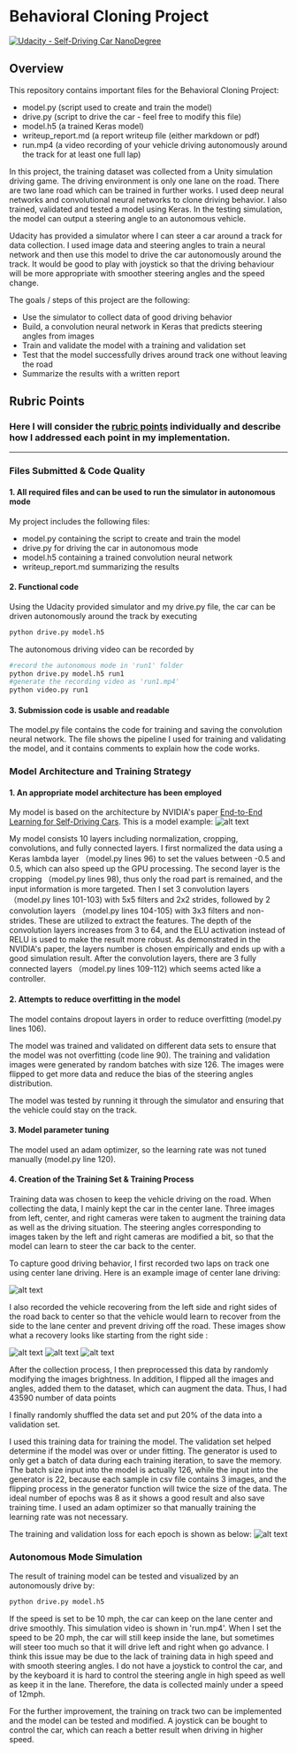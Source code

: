 # Behavioral Cloning Project

[![Udacity - Self-Driving Car NanoDegree](https://s3.amazonaws.com/udacity-sdc/github/shield-carnd.svg)](http://www.udacity.com/drive)

Overview
---
This repository contains important files for the Behavioral Cloning Project:
* model.py (script used to create and train the model)
* drive.py (script to drive the car - feel free to modify this file)
* model.h5 (a trained Keras model)
* writeup_report.md (a report writeup file (either markdown or pdf)
* run.mp4 (a video recording of your vehicle driving autonomously around the track for at least one full lap)


In this project, the training dataset was collected from a Unity simulation driving game. The driving environment is only one lane on the road. There are two lane road which can be trained in further works. I used deep neural networks and convolutional neural networks to clone driving behavior. I also trained, validated and tested a model using Keras. In the testing simulation, the model can output a steering angle to an autonomous vehicle.

Udacity has provided a simulator where I can steer a car around a track for data collection. I used image data and steering angles to train a neural network and then use this model to drive the car autonomously around the track. It would be good to play with joystick so that the driving behaviour will be more appropriate with smoother steering angles and the speed change.

The goals / steps of this project are the following:
* Use the simulator to collect data of good driving behavior
* Build, a convolution neural network in Keras that predicts steering angles from images
* Train and validate the model with a training and validation set
* Test that the model successfully drives around track one without leaving the road
* Summarize the results with a written report


[//]: # (Image References)

[image1]: ./report_images/model_architecture.jpeg "Model Architecture Reference"
[image2]: ./report_images/center_drive.jpg "Center Lane Drive"
[image3]: ./report_images/left_recovery1.jpg "Recovery Image"
[image4]: ./report_images/left_recovery2.jpg "Recovery Image"
[image5]: ./report_images//left_recovery3.jpg "Recovery Image"
[image6]: ./report_images/loss_result.png  "Loss Result"

## Rubric Points
### Here I will consider the [rubric points](https://review.udacity.com/#!/rubrics/432/view) individually and describe how I addressed each point in my implementation.  

---
### Files Submitted & Code Quality

#### 1. All required files and can be used to run the simulator in autonomous mode

My project includes the following files:
* model.py containing the script to create and train the model
* drive.py for driving the car in autonomous mode
* model.h5 containing a trained convolution neural network 
* writeup_report.md summarizing the results

#### 2. Functional code
Using the Udacity provided simulator and my drive.py file, the car can be driven autonomously around the track by executing 
```sh
python drive.py model.h5
```

The autonomous driving video can be recorded by 
```sh
#record the autonomous mode in 'run1' folder
python drive.py model.h5 run1
#generate the recording video as 'run1.mp4'
python video.py run1
```

#### 3. Submission code is usable and readable

The model.py file contains the code for training and saving the convolution neural network. 
The file shows the pipeline I used for training and validating the model, and it contains comments to explain how the code works.

### Model Architecture and Training Strategy

#### 1. An appropriate model architecture has been employed
[1]: https://images.nvidia.com/content/tegra/automotive/images/2016/solutions/pdf/end-to-end-dl-using-px.pdf "Nvidia reference link"

My model is based on the architecture by NVIDIA's paper [End-to-End Learning for Self-Driving Cars][1]. This is a 
model example:
![alt text][image1] 

My model consists 10 layers including normalization, cropping, convolutions, and fully connected layers. I first 
normalized the data using a Keras lambda layer （model.py lines 96) to set the values between -0.5 and 0.5, which can 
also speed up the GPU processing. The second layer is the cropping （model.py lines 98), thus only the road part is 
remained, and the input information is more targeted. Then I set 3 convolution layers （model.py lines 101-103) with 5x5 
filters and 2x2 strides, followed by 2 convolution layers （model.py lines 104-105) with 3x3 filters and 
non-strides. These are utilized to extract the features. The depth of the convolution layers increases from 3 to 64, 
and the ELU activation instead of RELU is used to make the result more robust. As demonstrated in the NVIDIA's paper,
 the layers number is chosen empirically and ends up with a good simulation result. After the convolution layers, there 
are 3 fully connected layers （model.py lines 109-112) which seems acted like a controller. 


#### 2. Attempts to reduce overfitting in the model

The model contains dropout layers in order to reduce overfitting (model.py lines 106). 

The model was trained and validated on different data sets to ensure that the model was not overfitting (code line 
90). The training and validation images were generated by random batches with size 126. The images were flipped to 
get more data and reduce the bias of the steering angles distribution. 

The model was tested by running it through the simulator and ensuring that the vehicle could stay on the track.

#### 3. Model parameter tuning

The model used an adam optimizer, so the learning rate was not tuned manually (model.py line 120).

#### 4. Creation of the Training Set & Training Process

Training data was chosen to keep the vehicle driving on the road. When collecting the data, I mainly kept the car in 
the center lane. Three images from left, center, and right cameras were taken to augment the training data as 
well as the driving situation. The steering angles corresponding to images taken by the left and right cameras are 
modified a bit, so that the model can learn to steer the car back to the center. 

To capture good driving behavior, I first recorded two laps on track one using center lane driving. Here is an example 
image of center lane driving:

![alt text][image2]

I also recorded the vehicle recovering from the left side and right sides of the road back to center so that the 
vehicle would learn to recover from the side to the lane center and prevent driving off the road. These images show what a 
recovery looks like starting from the right side :

![alt text][image3]
![alt text][image4]
![alt text][image5]

After the collection process, I then preprocessed this data by randomly modifying the
 images brightness. In addition, I flipped all the images and angles, added them to the dataset, which can augment 
 the data. Thus, I had 43590 number of data points


I finally randomly shuffled the data set and put 20% of the data into a validation set. 

I used this training data for training the model. The validation set helped determine if the model was over or under fitting. 
The generator is used to only get a batch of data during each training iteration, to save the memory. The batch size 
input into the model is actually 126, while the input into the generator is 22, because each sample in csv file 
contains 3 images, and the flipping process in the generator function will twice the size of the data. The ideal number of epochs was 8 as it shows a good result 
and also save training time. I used an adam optimizer so that manually training the learning rate was not necessary. 

The training and validation loss for each epoch is shown as below:
![alt text][image6]


### Autonomous Mode Simulation 

The result of training model can be tested and visualized by an autonomously drive by: 
```sh
python drive.py model.h5
```
If the speed is set to be 10 mph, the car can keep on the lane center and drive smoothly. This simulation video is 
shown in 'run.mp4'. When I set the speed to be 20 mph, the car will still keep inside the lane, but sometimes will 
steer too much so that it will drive left and right when go advance. I think this issue may be due to the lack of 
training data in high speed and with smooth steering angles. I do not have a joystick to control the car, and by the 
keyboard it is hard to control the steering angle in high speed as well as keep it in the lane. Therefore, the data is collected 
mainly under a speed of 12mph. 

For the further improvement, the training on track two can be implemented and the model can be tested and modified. A
 joystick can be bought to control the car, which can reach a better result when driving in higher speed.
